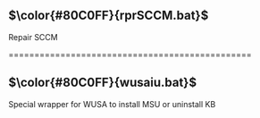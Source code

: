 
## $\color{#80C0FF}{rprSCCM.bat}$
Repair SCCM


===============================================  


## $\color{#80C0FF}{wusaiu.bat}$
Special wrapper for WUSA to install MSU or uninstall KB
